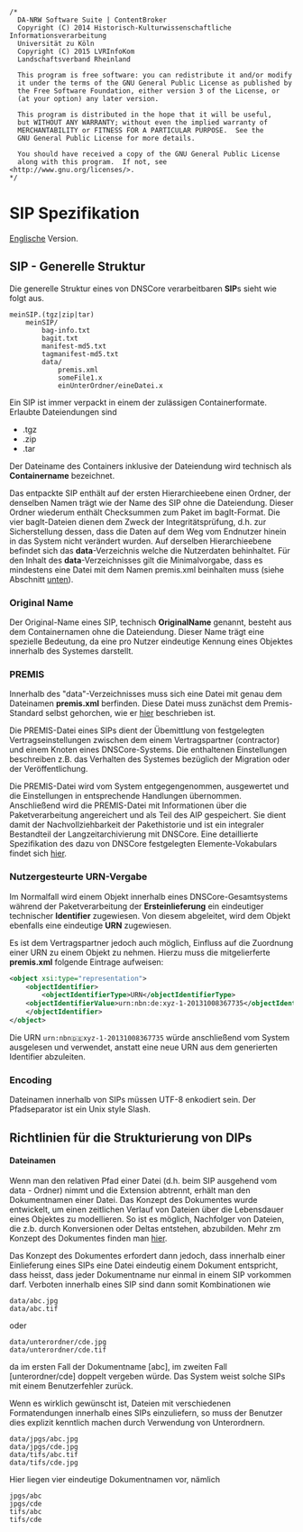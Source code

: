 	/*
	  DA-NRW Software Suite | ContentBroker
	  Copyright (C) 2014 Historisch-Kulturwissenschaftliche Informationsverarbeitung
	  Universität zu Köln
	  Copyright (C) 2015 LVRInfoKom
	  Landschaftsverband Rheinland
	
	  This program is free software: you can redistribute it and/or modify
	  it under the terms of the GNU General Public License as published by
	  the Free Software Foundation, either version 3 of the License, or
	  (at your option) any later version.
	
	  This program is distributed in the hope that it will be useful,
	  but WITHOUT ANY WARRANTY; without even the implied warranty of
	  MERCHANTABILITY or FITNESS FOR A PARTICULAR PURPOSE.  See the
	  GNU General Public License for more details.
	
	  You should have received a copy of the GNU General Public License
	  along with this program.  If not, see <http://www.gnu.org/licenses/>.
	*/

# SIP Spezifikation

[Englische](https://github.com/da-nrw/DNSCore/blob/master/ContentBroker/src/main/markdown/specification_sip.md) Version.

## SIP - Generelle Struktur

Die generelle Struktur eines von DNSCore verarbeitbaren **SIP**s sieht wie folgt aus.

    meinSIP.(tgz|zip|tar)
        meinSIP/
        	bag-info.txt
        	bagit.txt
        	manifest-md5.txt
        	tagmanifest-md5.txt
        	data/
        		premis.xml
        		someFile1.x
        		einUnterOrdner/eineDatei.x

Ein SIP ist immer verpackt in einem der zulässigen Containerformate.
Erlaubte Dateiendungen sind

* .tgz
* .zip
* .tar

Der Dateiname des Containers inklusive der Dateiendung wird technisch
als **Containername** bezeichnet.

Das entpackte SIP enthält auf der ersten Hierarchieebene einen Ordner, 
der denselben Namen trägt wie der Name des SIP ohne die Dateiendung.
Dieser Ordner wiederum enthält Checksummen zum Paket im bagIt-Format.
Die vier bagIt-Dateien dienen dem Zweck der Integritätsprüfung, d.h. zur 
Sicherstellung dessen, dass die Daten auf dem Weg vom Endnutzer hinein
in das System nicht verändert wurden. Auf derselben Hierarchieebene befindet sich
das **data**-Verzeichnis welche die Nutzerdaten behinhaltet. Für den Inhalt des
**data**-Verzeichnisses gilt die Minimalvorgabe, dass es mindestens eine Datei
mit dem Namen premis.xml beinhalten muss 
(siehe Abschnitt [unten](specification_sip.de.md#premis)).

### Original Name

Der Original-Name eines SIP, technisch **OriginalName** genannt, besteht
aus dem Containernamen ohne die Dateiendung. Dieser Name trägt eine spezielle
Bedeutung, da eine pro Nutzer eindeutige Kennung eines Objektes innerhalb 
des Systemes darstellt. 

### PREMIS

Innerhalb des "data"-Verzeichnisses muss sich eine Datei mit genau dem Dateinamen **premis.xml**
berfinden. Diese Datei muss zunächst dem Premis-Standard selbst gehorchen, wie er [hier](http://www.loc.gov/standards/premis/v2/premis-2-2.pdf) beschrieben ist.

Die PREMIS-Datei eines SIPs dient der Übemittlung von festgelegten Vertragseinstellungen zwischen dem 
einem Vertragspartner (contractor) und einem Knoten eines DNSCore-Systems. Die enthaltenen Einstellungen
beschreiben z.B. das Verhalten des Systemes bezüglich der Migration oder der Veröffentlichung.

Die PREMIS-Datei wird vom System entgegengenommen, ausgewertet und die Einstellungen in entsprechende Handlungen
übernommen. Anschließend wird die PREMIS-Datei mit Informationen über die Paketverarbeitung angereichert und als
Teil des AIP gespeichert. Sie dient damit der Nachvollziehbarkeit der Pakethistorie und ist ein integraler Bestandteil
der Langzeitarchivierung mit DNSCore. Eine detaillierte Spezifikation des dazu von DNSCore festgelegten 
Elemente-Vokabulars findet sich [hier](https://github.com/da-nrw/DNSCore/blob/master/ContentBroker/src/main/markdown/premis_specification.md).

### Nutzergesteurte URN-Vergabe

Im Normalfall wird einem Objekt innerhalb eines DNSCore-Gesamtsystems während der Paketverarbeitung der **Ersteinlieferung**
ein eindeutiger technischer **Identifier** zugewiesen. Von diesem abgeleitet, 
wird dem Objekt ebenfalls eine eindeutige **URN** zugewiesen.

Es ist dem Vertragspartner jedoch auch möglich, Einfluss auf die Zuordnung einer URN zu einem Objekt zu nehmen. 
Hierzu muss die mitgelierferte **premis.xml** folgende Eintrage aufweisen:

```xml
<object xsi:type="representation">
    <objectIdentifier>
        <objectIdentifierType>URN</objectIdentifierType>
	<objectIdentifierValue>urn:nbn:de:xyz-1-20131008367735</objectIdentifierValue>
    </objectIdentifier>
</object>
```

Die URN <code>urn:nbn:de:xyz-1-20131008367735</code> würde anschließend vom System ausgelesen und verwendet, anstatt eine neue URN
aus dem generierten Identifier abzuleiten.

### Encoding

Dateinamen innerhalb von SIPs müssen UTF-8 enkodiert sein. Der Pfadseparator ist ein Unix style Slash.

## Richtlinien für die Strukturierung von DIPs

#### Dateinamen

Wenn man den relativen Pfad einer Datei (d.h. beim SIP ausgehend vom data - Ordner) nimmt und die Extension abtrennt, erhält man den Dokumentnamen einer Datei. Das Konzept des Dokumentes wurde entwickelt, um einen zeitlichen Verlauf von Dateien über die Lebensdauer eines Objektes zu modellieren. So ist es möglich, Nachfolger von Dateien, die z.b. durch Konversionen oder Deltas entstehen, abzubilden. Mehr zm Konzept des Dokumentes finden man [hier](https://github.com/da-nrw/DNSCore/blob/master/ContentBroker/src/main/markdown/object_model.de.md#document---das-dokument).

Das Konzept des Dokumentes erfordert dann jedoch, dass innerhalb einer Einlieferung eines SIPs eine Datei eindeutig einem Dokument entspricht, dass heisst, dass jeder Dokumentname nur einmal in einem SIP vorkommen darf. Verboten innerhalb eines SIP sind dann somit Kombinationen wie

    data/abc.jpg
    data/abc.tif

oder 

    data/unterordner/cde.jpg
    data/unterordner/cde.tif
    
da im ersten Fall der Dokumentname [abc], im zweiten Fall [unterordner/cde] doppelt vergeben würde. Das System weist solche SIPs mit einem Benutzerfehler zurück.

Wenn es wirklich gewünscht ist, Dateien mit verschiedenen Formatendungen innerhalb eines SIPs einzuliefern, so muss der Benutzer dies explizit kenntlich machen durch Verwendung von Unterordnern.

    data/jpgs/abc.jpg
    data/jpgs/cde.jpg
    data/tifs/abc.tif
    data/tifs/cde.jpg
    
Hier liegen vier eindeutige Dokumentnamen vor, nämlich

    jpgs/abc
    jpgs/cde
    tifs/abc
    tifs/cde
